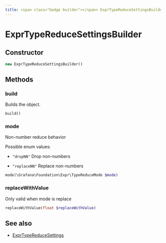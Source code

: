 ```yaml
---
title: <span class="badge builder"></span> ExprTypeReduceSettingsBuilder
---
```

# <span class="badge builder"></span> ExprTypeReduceSettingsBuilder

## Constructor

```php
new ExprTypeReduceSettingsBuilder()
```
## Methods

### <span class="badge object-method"></span> build

Builds the object.

```php
build()
```

### <span class="badge object-method"></span> mode

Non-number reduce behavior

Possible enum values:

 - `"dropNN"` Drop non-numbers

 - `"replaceNN"` Replace non-numbers

```php
mode(\Grafana\Foundation\Expr\TypeReduceMode $mode)
```

### <span class="badge object-method"></span> replaceWithValue

Only valid when mode is replace

```php
replaceWithValue(float $replaceWithValue)
```

## See also

 * <span class="badge object-type-class"></span> [ExprTypeReduceSettings](./object-ExprTypeReduceSettings.md)
